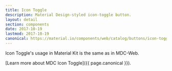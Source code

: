 ```yaml
---
title: Icon Toggle
description: Material Design-styled icon-toggle button.
layout: detail
section: components
date: 2017-10-19
lastmod: 2017-10-19
canonical: https://material.io/components/web/catalog/buttons/icon-toggle-buttons/
---
```


Icon Toggle's usage in Material Kit is the same as in MDC-Web.

[Learn more about MDC Icon Toggle]({{ page.canonical }}).
